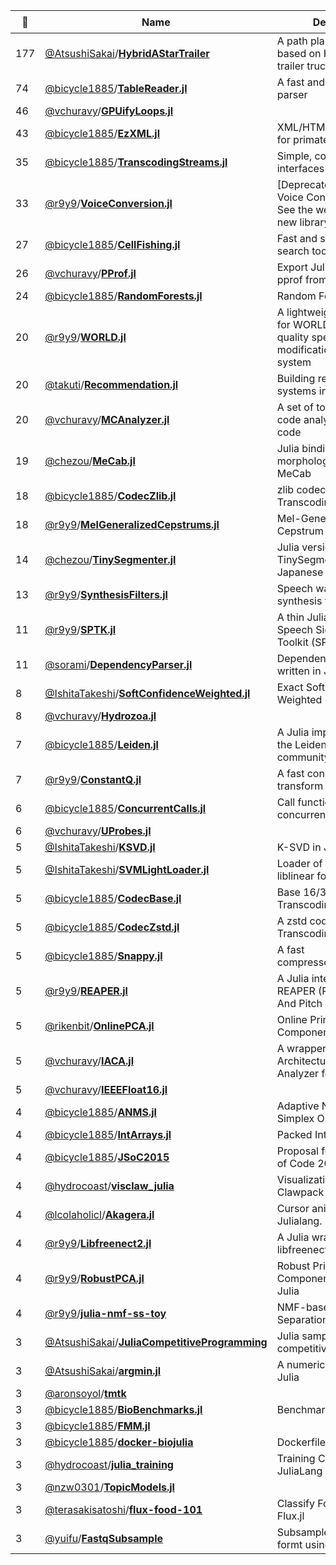 |:star2: | Name | Description | 🌍|
|---|---|---|---|
|177|[@AtsushiSakai](https://github.com/AtsushiSakai)/[**HybridAStarTrailer**](https://github.com/AtsushiSakai/HybridAStarTrailer)|A path planning algorithm based on Hybrid A* for trailer truck|[:arrow_upper_right:](https://atsushisakai.github.io/HybridAStarTrailer/)|
|74|[@bicycle1885](https://github.com/bicycle1885)/[**TableReader.jl**](https://github.com/bicycle1885/TableReader.jl)|A fast and simple CSV parser||
|46|[@vchuravy](https://github.com/vchuravy)/[**GPUifyLoops.jl**](https://github.com/vchuravy/GPUifyLoops.jl)|||
|43|[@bicycle1885](https://github.com/bicycle1885)/[**EzXML.jl**](https://github.com/bicycle1885/EzXML.jl)|XML/HTML handling tools for primates||
|35|[@bicycle1885](https://github.com/bicycle1885)/[**TranscodingStreams.jl**](https://github.com/bicycle1885/TranscodingStreams.jl)|Simple, consistent interfaces for any codec.||
|33|[@r9y9](https://github.com/r9y9)/[**VoiceConversion.jl**](https://github.com/r9y9/VoiceConversion.jl)|[Deprecated] Statistical Voice Conversion in Julia. See the website link for new library|[:arrow_upper_right:](https://github.com/r9y9/nnmnkwii)|
|27|[@bicycle1885](https://github.com/bicycle1885)/[**CellFishing.jl**](https://github.com/bicycle1885/CellFishing.jl)|Fast and scalable cell search tool||
|26|[@vchuravy](https://github.com/vchuravy)/[**PProf.jl**](https://github.com/vchuravy/PProf.jl)|Export Julia profiles to the pprof fromat||
|24|[@bicycle1885](https://github.com/bicycle1885)/[**RandomForests.jl**](https://github.com/bicycle1885/RandomForests.jl)|Random Forests in Julia||
|20|[@r9y9](https://github.com/r9y9)/[**WORLD.jl**](https://github.com/r9y9/WORLD.jl)|A lightweight julia wrapper for WORLD - a high-quality speech analysis, modification and synthesis system|[:arrow_upper_right:](http://r9y9.github.io/WORLD.jl/latest/)|
|20|[@takuti](https://github.com/takuti)/[**Recommendation.jl**](https://github.com/takuti/Recommendation.jl)|Building recommender systems in Julia|[:arrow_upper_right:](https://takuti.github.io/Recommendation.jl/latest/)|
|20|[@vchuravy](https://github.com/vchuravy)/[**MCAnalyzer.jl**](https://github.com/vchuravy/MCAnalyzer.jl)|A set of tools for machine code analyzing of Julia code||
|19|[@chezou](https://github.com/chezou)/[**MeCab.jl**](https://github.com/chezou/MeCab.jl)|Julia binding of Japanese morphological analyzer MeCab||
|18|[@bicycle1885](https://github.com/bicycle1885)/[**CodecZlib.jl**](https://github.com/bicycle1885/CodecZlib.jl)|zlib codecs for TranscodingStreams.jl.||
|18|[@r9y9](https://github.com/r9y9)/[**MelGeneralizedCepstrums.jl**](https://github.com/r9y9/MelGeneralizedCepstrums.jl)|Mel-Generalized Cepstrum analysis||
|14|[@chezou](https://github.com/chezou)/[**TinySegmenter.jl**](https://github.com/chezou/TinySegmenter.jl)|Julia version of TinySegmenter, compact Japanese tokenizer||
|13|[@r9y9](https://github.com/r9y9)/[**SynthesisFilters.jl**](https://github.com/r9y9/SynthesisFilters.jl)|Speech waveform synthesis filters||
|11|[@r9y9](https://github.com/r9y9)/[**SPTK.jl**](https://github.com/r9y9/SPTK.jl)|A thin Julia wrapper for Speech Signal Processing Toolkit (SPTK) API||
|11|[@sorami](https://github.com/sorami)/[**DependencyParser.jl**](https://github.com/sorami/DependencyParser.jl)|Dependency parser written in Julia.||
|8|[@IshitaTakeshi](https://github.com/IshitaTakeshi)/[**SoftConfidenceWeighted.jl**](https://github.com/IshitaTakeshi/SoftConfidenceWeighted.jl)|Exact Soft Confidence-Weighted Learning||
|8|[@vchuravy](https://github.com/vchuravy)/[**Hydrozoa.jl**](https://github.com/vchuravy/Hydrozoa.jl)|||
|7|[@bicycle1885](https://github.com/bicycle1885)/[**Leiden.jl**](https://github.com/bicycle1885/Leiden.jl)|A Julia implementation of the Leiden algorithm for community detection.||
|7|[@r9y9](https://github.com/r9y9)/[**ConstantQ.jl**](https://github.com/r9y9/ConstantQ.jl)|A fast constant-q transform in Julia||
|6|[@bicycle1885](https://github.com/bicycle1885)/[**ConcurrentCalls.jl**](https://github.com/bicycle1885/ConcurrentCalls.jl)|Call functions concurrently.||
|6|[@vchuravy](https://github.com/vchuravy)/[**UProbes.jl**](https://github.com/vchuravy/UProbes.jl)|||
|5|[@IshitaTakeshi](https://github.com/IshitaTakeshi)/[**KSVD.jl**](https://github.com/IshitaTakeshi/KSVD.jl)|K-SVD in Julia||
|5|[@IshitaTakeshi](https://github.com/IshitaTakeshi)/[**SVMLightLoader.jl**](https://github.com/IshitaTakeshi/SVMLightLoader.jl)|Loader of svmlight / liblinear format files||
|5|[@bicycle1885](https://github.com/bicycle1885)/[**CodecBase.jl**](https://github.com/bicycle1885/CodecBase.jl)|Base 16/32/64 codecs for TranscodingStreams.jl||
|5|[@bicycle1885](https://github.com/bicycle1885)/[**CodecZstd.jl**](https://github.com/bicycle1885/CodecZstd.jl)|A zstd codec for TranscodingStreams.jl.||
|5|[@bicycle1885](https://github.com/bicycle1885)/[**Snappy.jl**](https://github.com/bicycle1885/Snappy.jl)|A fast compressor/decompressor||
|5|[@r9y9](https://github.com/r9y9)/[**REAPER.jl**](https://github.com/r9y9/REAPER.jl)|A Julia interface for REAPER (Robust Epoch And Pitch EstimatoR)||
|5|[@rikenbit](https://github.com/rikenbit)/[**OnlinePCA.jl**](https://github.com/rikenbit/OnlinePCA.jl)|Online Principal Component Analysis||
|5|[@vchuravy](https://github.com/vchuravy)/[**IACA.jl**](https://github.com/vchuravy/IACA.jl)|A wrapper for Intel Architecture Code Analyzer for Julia||
|5|[@vchuravy](https://github.com/vchuravy)/[**IEEEFloat16.jl**](https://github.com/vchuravy/IEEEFloat16.jl)|||
|4|[@bicycle1885](https://github.com/bicycle1885)/[**ANMS.jl**](https://github.com/bicycle1885/ANMS.jl)|Adaptive Nelder-Mead Simplex Optimization||
|4|[@bicycle1885](https://github.com/bicycle1885)/[**IntArrays.jl**](https://github.com/bicycle1885/IntArrays.jl)|Packed Integer Arrays||
|4|[@bicycle1885](https://github.com/bicycle1885)/[**JSoC2015**](https://github.com/bicycle1885/JSoC2015)|Proposal for Julia Summer of Code 2015||
|4|[@hydrocoast](https://github.com/hydrocoast)/[**visclaw_julia**](https://github.com/hydrocoast/visclaw_julia)|Visualization of the Clawpack simulations||
|4|[@lcolaholicl](https://github.com/lcolaholicl)/[**Akagera.jl**](https://github.com/lcolaholicl/Akagera.jl)|Cursor animator for Julialang.||
|4|[@r9y9](https://github.com/r9y9)/[**Libfreenect2.jl**](https://github.com/r9y9/Libfreenect2.jl)|A Julia wrapper for libfreenect2||
|4|[@r9y9](https://github.com/r9y9)/[**RobustPCA.jl**](https://github.com/r9y9/RobustPCA.jl)|Robust Principal Component Analysis in Julia||
|4|[@r9y9](https://github.com/r9y9)/[**julia-nmf-ss-toy**](https://github.com/r9y9/julia-nmf-ss-toy)|NMF-based Music Source Separation Demo in Julia||
|3|[@AtsushiSakai](https://github.com/AtsushiSakai)/[**JuliaCompetitiveProgramming**](https://github.com/AtsushiSakai/JuliaCompetitiveProgramming)|Julia samples for competitive programming||
|3|[@AtsushiSakai](https://github.com/AtsushiSakai)/[**argmin.jl**](https://github.com/AtsushiSakai/argmin.jl)|A numerical solver by pure Julia||
|3|[@aronsoyol](https://github.com/aronsoyol)/[**tmtk**](https://github.com/aronsoyol/tmtk)|||
|3|[@bicycle1885](https://github.com/bicycle1885)/[**BioBenchmarks.jl**](https://github.com/bicycle1885/BioBenchmarks.jl)|Benchmark set of Bio.jl||
|3|[@bicycle1885](https://github.com/bicycle1885)/[**FMM.jl**](https://github.com/bicycle1885/FMM.jl)|||
|3|[@bicycle1885](https://github.com/bicycle1885)/[**docker-biojulia**](https://github.com/bicycle1885/docker-biojulia)|Dockerfile for BioJulia||
|3|[@hydrocoast](https://github.com/hydrocoast)/[**julia_training**](https://github.com/hydrocoast/julia_training)|Training Course of JuliaLang|[:arrow_upper_right:](http://hydrocoast.jp/index.php?Julia)|
|3|[@nzw0301](https://github.com/nzw0301)/[**TopicModels.jl**](https://github.com/nzw0301/TopicModels.jl)|||
|3|[@terasakisatoshi](https://github.com/terasakisatoshi)/[**flux-food-101**](https://github.com/terasakisatoshi/flux-food-101)|Classify Food 101 using Flux.jl||
|3|[@yuifu](https://github.com/yuifu)/[**FastqSubsample**](https://github.com/yuifu/FastqSubsample)|Subsample reads in FASTQ formt using Julia||

